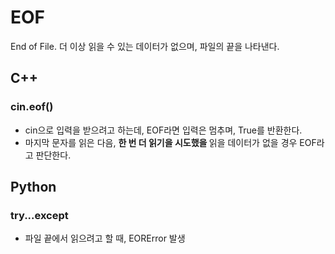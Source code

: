 <h1>EOF</h1>
<p> 

  End of File. 더 이상 읽을 수 있는 데이터가 없으며, 파일의 끝을 나타낸다. 
  
</p>

<h2>C++</h2>

<h3>cin.eof()</h3>
<ul>
  <li>cin으로 입력을 받으려고 하는데, EOF라면 입력은 멈추며, True를 반환한다.</li>
  <li>마지막 문자를 읽은 다음, <b>한 번 더 읽기을 시도했을 </b> 읽을 데이터가 없을 경우 EOF라고 판단한다.</li>
 </ul>

<h2>Python</h2>

<h3>try...except</h3>
<ul>
  <li>파일 끝에서 읽으려고 할 때, EORError 발생</li>
 </ul>
